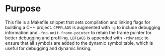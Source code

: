 # Purpose
This file is a Makefile snippet that sets compilation and linking flags for building a C++ project. `CPPFLAGS` is augmented with `-g` to include debugging information and `-fno-omit-frame-pointer` to retain the frame pointer for better debugging and profiling. `LDFLAGS` is appended with `-rdynamic` to ensure that all symbols are added to the dynamic symbol table, which is useful for debugging and dynamic linking.
